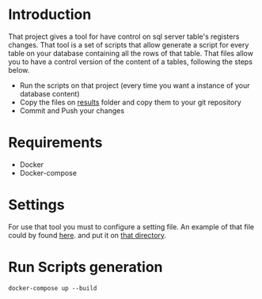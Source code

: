 
# Introduction

That project gives a tool for have control on sql server table's registers changes. 
That tool is a set of scripts that allow generate a script for every table on your database containing all the rows of that table.
That files allow you to have a control version of the content of a tables, following the steps below.

+ Run the scripts on that project (every time you want a instance of your database content)
+ Copy the files on [results](/results) folder and copy them to your git repository 
+ Commit and Push your changes 


# Requirements

+ Docker 
+ Docker-compose


# Settings

For use that tool you must to configure a setting file. An example of that file could by found [here](ExampleSettings\settings.json). and put it on [that directory](settings).

# Run Scripts generation

``
docker-compose up --build
``